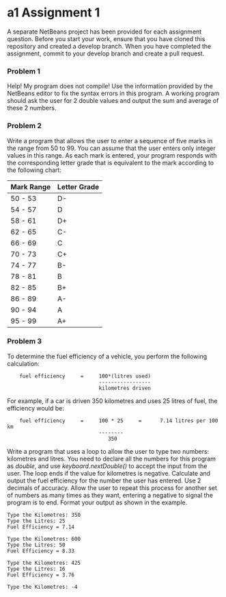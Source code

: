 # a1 Assignment 1

A separate NetBeans project has been provided for each assignment question.  Before you start your work, ensure that you have cloned this repository and created a develop branch.  When you have completed the assignment, commit to your develop branch and create a pull request.

### Problem 1
Help! My program does not compile! Use the information provided by the NetBeans editor to fix the syntax errors in this program.  A working program should ask the user for 2 double values and output the sum and average of these 2 numbers.

### Problem 2
Write a program that allows the user to enter a sequence of five marks in the range from 50 to 99. You can assume that the user enters only integer values in this range. As each mark is entered, your program responds with the corresponding letter grade that is equivalent to the mark according to the following chart:

Mark Range | Letter Grade
--- | ---
50 - 53 | D-
54 - 57 | D
58 - 61 | D+
62 - 65 | C-
66 - 69 | C
70 - 73 | C+
74 - 77 | B-
78 - 81 | B
82 - 85 | B+
86 - 89 | A-
90 - 94 | A
95 - 99 | A+

### Problem 3
To determine the fuel efficiency of a vehicle, you perform the following calculation:

        fuel efficiency     =     100*(litres used)
                                  -----------------
                                  kilometres driven

For example, if a car is driven 350 kilometres and uses 25 litres of fuel, the efficiency would be:

        fuel efficiency     =     100 * 25     =      7.14 litres per 100 km
                                  --------
                                     350

Write a program that uses a loop to allow the user to type two numbers: kilometres and litres.
You need to declare all the numbers for this program as *double*, and use *keyboard.nextDouble()* to accept the input from the user. The loop ends if the value for kilometres is negative. Calculate and output the fuel efficiency for the number the user has entered. Use 2 decimals of accuracy. Allow the user to repeat this process for another set of numbers as many times as they want, entering a negative to signal the program is to end.  Format your output as shown in the example.

```
Type the Kilometres: 350
Type the Litres: 25
Fuel Efficiency = 7.14

Type the Kilometres: 600
Type the Litres: 50
Fuel Efficiency = 8.33

Type the Kilometres: 425
Type the Litres: 16
Fuel Efficiency = 3.76

Type the Kilometres: -4
```
